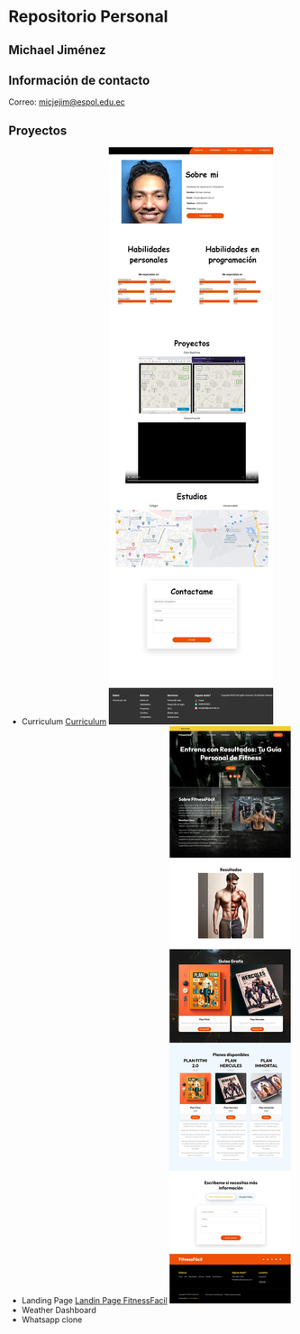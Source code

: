 # Repositorio Personal
## Michael Jiménez
## Información de contacto
Correo: micjejim@espol.edu.ec
## Proyectos
- Curriculum
[Curriculum](https://michaeljimenezc.github.io/curriculum/)
![Curriculum](img/michaeljimenezc.github.io_curriculum_.jpeg)
- Landing Page
[Landin Page FitnessFacil](https://michaeljimenezc.github.io/landing/)
![Landin Page FitnessFacil](img/michaeljimenezc.github.io_landing_.jpeg)
- Weather Dashboard
- Whatsapp clone

